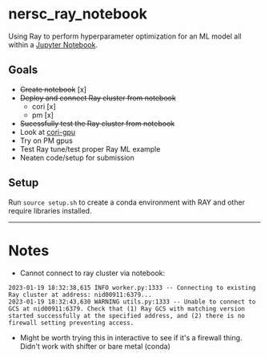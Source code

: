 # nersc_ray_notebook
Using Ray to perform hyperparameter optimization for an ML model all within a [Jupyter Notebook](example_notebook.ipynb).

## Goals

- ~~Create notebook~~ [x]
- ~~Deploy and connect Ray cluster from notebook~~
    + cori [x]
    + pm [x]
- ~~Sucessfully test the Ray cluster from notebook~~
- Look at [cori-gpu](https://docs-dev.nersc.gov/cgpu/)
- Try on PM gpus
- Test Ray tune/test proper Ray ML example
- Neaten code/setup for submission

## Setup
Run `source setup.sh` to create a conda environment with RAY and other require libraries installed.


---

# Notes

- Cannot connect to ray cluster via notebook:
```
2023-01-19 18:32:38,615	INFO worker.py:1333 -- Connecting to existing Ray cluster at address: nid00911:6379...
2023-01-19 18:32:43,630	WARNING utils.py:1333 -- Unable to connect to GCS at nid00911:6379. Check that (1) Ray GCS with matching version started successfully at the specified address, and (2) there is no firewall setting preventing access.
```
- Might be worth trying this in interactive to see if it's a firewall thing. Didn't work with shifter or bare metal (conda)